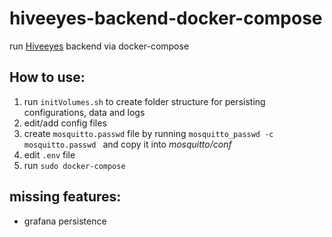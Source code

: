 # hiveeyes-backend-docker-compose
run [Hiveeyes](https://hiveeyes.org/) backend via docker-compose

## How to use:
<ol>
  <li>run <code>initVolumes.sh</code> to create folder structure for persisting configurations, data and logs</li>
  <li>edit/add config files</li>
  <li>create <code>mosquitto.passwd</code> file by running <code>mosquitto_passwd -c mosquitto.passwd <username></code> and copy it into <em>mosquitto/conf</em></li>
  <li>edit <code>.env</code> file</li>
  <li>run <code>sudo docker-compose</code></li>
</ol>

## missing features:
- grafana persistence

